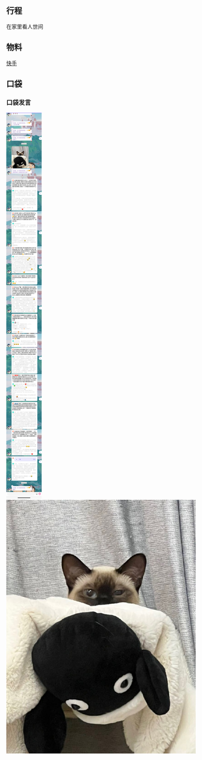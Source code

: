 ## 行程
在家里看人世间

## 物料
[快手](https://www.kuaishou.com/short-video/3xuxuapwm2658b9?authorId=3xhtrjypifamgpy&streamSource=profile&area=profilexxnull)<br>

## 口袋
### 口袋发言
![口袋发言](./pocket48/imgs/messages1.jpeg)<br>
![口袋发言](./pocket48/imgs/P1.jpeg)<br>
